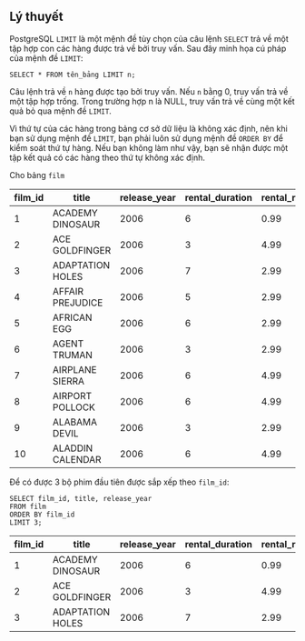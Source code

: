 ## Lý thuyết
PostgreSQL `LIMIT` là một mệnh đề tùy chọn của câu lệnh `SELECT` trả về một tập hợp con các hàng được trả về bởi truy vấn. Sau đây minh họa cú pháp của mệnh đề `LIMIT`:

`SELECT * FROM tên_bảng LIMIT n;`

Câu lệnh trả về `n` hàng được tạo bởi truy vấn. Nếu `n` bằng 0, truy vấn trả về một tập hợp trống. Trong trường hợp n là NULL, truy vấn trả về cùng một kết quả bỏ qua mệnh đề `LIMIT`.

Vì thứ tự của các hàng trong bảng cơ sở dữ liệu là không xác định, nên khi bạn sử dụng mệnh đề `LIMIT`, bạn phải luôn sử dụng mệnh đề `ORDER BY` để kiểm soát thứ tự hàng. Nếu bạn không làm như vậy, bạn sẽ nhận được một tập kết quả có các hàng theo thứ tự không xác định.

Cho bảng `film`

| film_id	| title	| release_year | rental_duration | rental_rate |
|---------|-------|--------------|-----------------|-------------|
| 1	| ACADEMY DINOSAUR | 2006	| 6	| 0.99 | 
| 2	| ACE GOLDFINGER | 2006	| 3	| 4.99 | 
| 3	| ADAPTATION HOLES | 2006	| 7 |	2.99 | 
| 4	| AFFAIR PREJUDICE | 2006	| 5	| 2.99 | 
| 5	| AFRICAN EGG	| 2006 | 6 | 2.99 | 
| 6	| AGENT TRUMAN | 2006	| 3	| 2.99 | 
| 7	| AIRPLANE SIERRA	| 2006 | 6 | 4.99 | 
| 8	| AIRPORT POLLOCK	| 2006 | 6 | 4.99 | 
| 9	| ALABAMA DEVIL	| 2006 | 3 | 2.99 |
| 10 | ALADDIN CALENDAR	| 2006 | 6 | 4.99 |

Để có được 3 bộ phim đầu tiên được sắp xếp theo `film_id`:
```
SELECT film_id, title, release_year
FROM film
ORDER BY film_id
LIMIT 3;
```
| film_id	| title	| release_year | rental_duration | rental_rate |
|---------|-------|--------------|-----------------|-------------|
| 1	| ACADEMY DINOSAUR | 2006	| 6	| 0.99 | 
| 2	| ACE GOLDFINGER | 2006	| 3	| 4.99 | 
| 3	| ADAPTATION HOLES | 2006	| 7 |	2.99 | 
